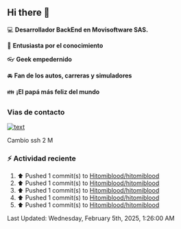 ## Hi there 👋

:computer: **Desarrollador BackEnd en Movisoftware SAS.**

:pencil: **Entusiasta por el conocimiento**

:eyeglasses: **Geek empedernido**

:oncoming_automobile: **Fan de los autos, carreras y simuladores**

:family: **¡El papá más feliz del mundo**

### Vias de contacto

[![text](https://img.shields.io/badge/LinkedIn-0077B5?style=for-the-badge&logo=linkedin&logoColor=white)](https://www.linkedin.com/in/miguel-santiago-g%C3%B3mez-su%C3%A1rez-83275420b/)

Cambio ssh 2 M

### :zap: Actividad reciente
<!--RECENT_ACTIVITY:start-->
1. ⬆️ Pushed 1 commit(s) to [Hitomiblood/hitomiblood](https://github.com/Hitomiblood/hitomiblood)<br>
2. ⬆️ Pushed 1 commit(s) to [Hitomiblood/hitomiblood](https://github.com/Hitomiblood/hitomiblood)<br>
3. ⬆️ Pushed 1 commit(s) to [Hitomiblood/hitomiblood](https://github.com/Hitomiblood/hitomiblood)<br>
4. ⬆️ Pushed 1 commit(s) to [Hitomiblood/hitomiblood](https://github.com/Hitomiblood/hitomiblood)<br>
5. ⬆️ Pushed 1 commit(s) to [Hitomiblood/hitomiblood](https://github.com/Hitomiblood/hitomiblood)<br>
<!--RECENT_ACTIVITY:end-->
<!--RECENT_ACTIVITY:last_update-->
Last Updated: Wednesday, February 5th, 2025, 1:26:00 AM
<!--RECENT_ACTIVITY:last_update_end-->
